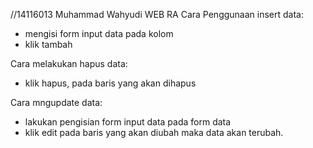 //14116013 Muhammad Wahyudi WEB RA
Cara Penggunaan insert data:
- mengisi form input data pada kolom 
- klik tambah

Cara melakukan hapus data:
- klik hapus, pada baris yang akan dihapus

Cara mngupdate data:
- lakukan pengisian form input data pada form data
- klik edit pada baris yang akan diubah maka data akan terubah.


